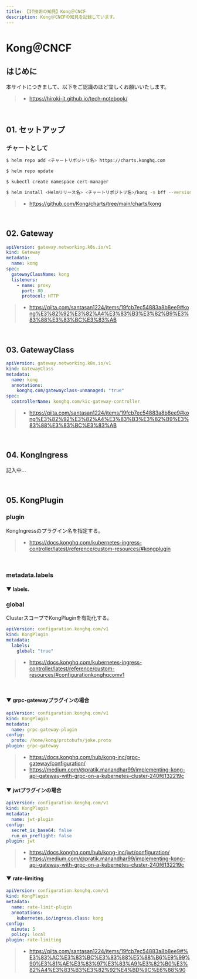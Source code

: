 ```yaml
---
title: 【IT技術の知見】Kong＠CNCF
description: Kong＠CNCFの知見を記録しています。
---
```


# Kong＠CNCF

## はじめに

本サイトにつきまして、以下をご認識のほど宜しくお願いいたします。

> - https://hiroki-it.github.io/tech-notebook/

<br>

## 01. セットアップ

### チャートとして

```bash
$ helm repo add <チャートリポジトリ名> https://charts.konghq.com

$ helm repo update

$ kubectl create namespace cert-manager

$ helm install <Helmリリース名> <チャートリポジトリ名>/kong -n bff --version <バージョンタグ>
```

> - https://github.com/Kong/charts/tree/main/charts/kong

<br>

## 02. Gateway

```yaml
apiVersion: gateway.networking.k8s.io/v1
kind: Gateway
metadata:
  name: kong
spec:
  gatewayClassName: kong
  listeners:
    - name: proxy
      port: 80
      protocol: HTTP
```

> - https://qiita.com/santasan1224/items/19fcb7ec54883a8b8ee9#kong%E3%82%92%E3%82%A4%E3%83%B3%E3%82%B9%E3%83%88%E3%83%BC%E3%83%AB

<br>

## 03. GatewayClass

```yaml
apiVersion: gateway.networking.k8s.io/v1
kind: GatewayClass
metadata:
  name: kong
  annotations:
    konghq.com/gatewayclass-unmanaged: "true"
spec:
  controllerName: konghq.com/kic-gateway-controller
```

> - https://qiita.com/santasan1224/items/19fcb7ec54883a8b8ee9#kong%E3%82%92%E3%82%A4%E3%83%B3%E3%82%B9%E3%83%88%E3%83%BC%E3%83%AB

<br>

## 04. KongIngress

記入中...

<br>

## 05. KongPlugin

### plugin

KongIngressのプラグイン名を指定する。

> - https://docs.konghq.com/kubernetes-ingress-controller/latest/reference/custom-resources/#kongplugin

<br>

### metadata.labels

#### ▼ labels.

### global

ClusterスコープでKongPluginを有効化する。

```yaml
apiVersion: configuration.konghq.com/v1
kind: KongPlugin
metadata:
  labels:
    global: "true"
```

> - https://docs.konghq.com/kubernetes-ingress-controller/latest/reference/custom-resources/#configurationkonghqcomv1

<br>

#### ▼ grpc-gatewayプラグインの場合

```yaml
apiVersion: configuration.konghq.com/v1
kind: KongPlugin
metadata:
  name: grpc-gateway-plugin
config:
  proto: /home/kong/protobufs/joke.proto
plugin: grpc-gateway
```

> - https://docs.konghq.com/hub/kong-inc/grpc-gateway/configuration/
> - https://medium.com/@pratik.manandhar99/implementing-kong-api-gateway-with-grpc-on-a-kubernetes-cluster-240f6132219c

#### ▼ jwtプラグインの場合

```yaml
apiVersion: configuration.konghq.com/v1
kind: KongPlugin
metadata:
  name: jwt-plugin
config:
  secret_is_base64: false
  run_on_preflight: false
plugin: jwt
```

> - https://docs.konghq.com/hub/kong-inc/jwt/configuration/
> - https://medium.com/@pratik.manandhar99/implementing-kong-api-gateway-with-grpc-on-a-kubernetes-cluster-240f6132219c

#### ▼ rate-limiting

```yaml
apiVersion: configuration.konghq.com/v1
kind: KongPlugin
metadata:
  name: rate-limit-plugin
  annotations:
    kubernetes.io/ingress.class: kong
config:
  minute: 5
  policy: local
plugin: rate-limiting
```

> - https://qiita.com/santasan1224/items/19fcb7ec54883a8b8ee9#%E3%83%AC%E3%83%BC%E3%83%88%E5%88%B6%E9%99%90%E3%81%AE%E3%83%97%E3%83%A9%E3%82%B0%E3%82%A4%E3%83%B3%E3%82%92%E4%BD%9C%E6%88%90

<br>
